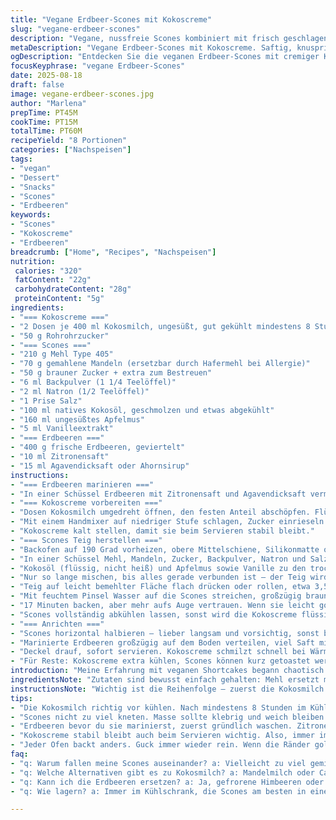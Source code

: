 ```yaml
---
title: "Vegane Erdbeer-Scones mit Kokoscreme"
slug: "vegane-erdbeer-scones"
description: "Vegane, nussfreie Scones kombiniert mit frisch geschlagener Kokoscreme und marinierten Erdbeeren. Mit Apfelmus und Kokosöl statt klassischer Butter und Ei. Schnell vorbereitet, mit Augenmerk auf Teigkonsistenz und Farbe beim Backen. Die Kokoscreme braucht Zeit zum Kaltstellen, ansonsten alles unkompliziert. Für alle, die fruchtige Desserts ohne Milchprodukte und Nüsse lieben. Die Erdbeeren bekommen dank Zitronensaft und Agavendicksaft mehr Tiefe. Die Scones sind saftig, leicht süß, mit crunchy Zuckerkruste. Für’s perfekte Ergebnis: auf Farbe und keine zu trockene Oberfläche achten – so geht’s nicht schief. Immer zuerst Kokosmilch kühlen, dann zum richtigen Zeitpunkt schlagen."
metaDescription: "Vegane Erdbeer-Scones mit Kokoscreme. Saftig, knusprig, perfekt für Früchte-Liebhaber. Schnelle Zubereitung und einfaches Rezept"
ogDescription: "Entdecken Sie die veganen Erdbeer-Scones mit cremiger Kokoscreme. Ideal für den Frühling, einfach und voller Geschmack."
focusKeyphrase: "vegane Erdbeer-Scones"
date: 2025-08-18
draft: false
image: vegane-erdbeer-scones.jpg
author: "Marlena"
prepTime: PT45M
cookTime: PT15M
totalTime: PT60M
recipeYield: "8 Portionen"
categories: ["Nachspeisen"]
tags:
- "vegan"
- "Dessert"
- "Snacks"
- "Scones"
- "Erdbeeren"
keywords:
- "Scones"
- "Kokoscreme"
- "Erdbeeren"
breadcrumb: ["Home", "Recipes", "Nachspeisen"]
nutrition: 
 calories: "320"
 fatContent: "22g"
 carbohydrateContent: "28g"
 proteinContent: "5g"
ingredients:
- "=== Kokoscreme ==="
- "2 Dosen je 400 ml Kokosmilch, ungesüßt, gut gekühlt mindestens 8 Stunden"
- "50 g Rohrohrzucker"
- "=== Scones ==="
- "210 g Mehl Type 405"
- "70 g gemahlene Mandeln (ersetzbar durch Hafermehl bei Allergie)"
- "50 g brauner Zucker + extra zum Bestreuen"
- "6 ml Backpulver (1 1/4 Teelöffel)"
- "2 ml Natron (1/2 Teelöffel)"
- "1 Prise Salz"
- "100 ml natives Kokosöl, geschmolzen und etwas abgekühlt"
- "160 ml ungesüßtes Apfelmus"
- "5 ml Vanilleextrakt"
- "=== Erdbeeren ==="
- "400 g frische Erdbeeren, geviertelt"
- "10 ml Zitronensaft"
- "15 ml Agavendicksaft oder Ahornsirup"
instructions:
- "=== Erdbeeren marinieren ==="
- "In einer Schüssel Erdbeeren mit Zitronensaft und Agavendicksaft vermengen. Kurz beiseitestellen. Der Saft hilft bei der Aromenentfaltung und hält die Beeren frisch, ohne zu matschig zu werden."
- "=== Kokoscreme vorbereiten ==="
- "Dosen Kokosmilch umgedreht öffnen, den festen Anteil abschöpfen. Flüssigkeit nicht wegwerfen, geht gut für Smoothies oder Currys."
- "Mit einem Handmixer auf niedriger Stufe schlagen, Zucker einrieseln lassen. Wenig später auf höchste Stufe steigern. Die Creme wird voluminös, fast wie Schlagsahne. Wenn sie flüssig bleibt, fehlt Kälte; noch mal kühlen."
- "Kokoscreme kalt stellen, damit sie beim Servieren stabil bleibt."
- "=== Scones Teig herstellen ==="
- "Backofen auf 190 Grad vorheizen, obere Mittelschiene, Silikonmatte oder Backpapier bereitlegen."
- "In einer Schüssel Mehl, Mandeln, Zucker, Backpulver, Natron und Salz gut vermischen. Wichtig für gleichmäßiges Backergebnis — Backtriebmittel selten direkt auf Öl geben."
- "Kokosöl (flüssig, nicht heiß) und Apfelmus sowie Vanille zu den trockenen Zutaten geben. Mit einem Holzlöffel oder Küchenmaschine langsam anmachen."
- "Nur so lange mischen, bis alles gerade verbunden ist – der Teig wird klebrig, weich, nicht fest. Überkneten macht trocken, diese Kombination lebt von Fett und Feuchtigkeit."
- "Teig auf leicht bemehlter Fläche flach drücken oder rollen, etwa 3,5 cm dick. In 8 gleich große Teile schneiden, zu Kugeln formen, leicht flachdrücken."
- "Mit feuchtem Pinsel Wasser auf die Scones streichen, großzügig braunen Zucker darüber streuen – sorgt für goldene, knusprige Kruste."
- "17 Minuten backen, aber mehr aufs Auge vertrauen. Wenn sie leicht goldbraun an den Rändern sind und fester werden, rausnehmen. Innen fluffig, außen texturiert."
- "Scones vollständig abkühlen lassen, sonst wird die Kokoscreme flüssig und die Erdbeeren matschig."
- "=== Anrichten ==="
- "Scones horizontal halbieren – lieber langsam und vorsichtig, sonst brechen sie."
- "Marinierte Erdbeeren großzügig auf dem Boden verteilen, viel Saft mitgeben. Darauf die geschlagene Kokoscreme setzen, nicht zu sparsam sein."
- "Deckel drauf, sofort servieren. Kokoscreme schmilzt schnell bei Wärme – Timing ist alles."
- "Für Reste: Kokoscreme extra kühlen, Scones können kurz getoastet werden, Erdbeeren separat lagern."
introduction: "Meine Erfahrung mit veganen Shortcakes begann chaotisch. Immer zu trocken oder zu labberig. Dann entdeckte ich die Kombination aus Apfelmus als Bindemittel und Kokosöl für Fett. Mandeln bringen Geschmack, aber ersetze ich sie gern durch Hafermehl bei Nussallergie. Die Kokoscreme ist mein Geheimnis. Nie unterschätzen, wie wichtig das Kühlen ist. Sonst nichts mit steif schlagen. Erdbeeren mariniere ich mit Zitrone und Agave; gibt Erdbeeraroma Schub, ohne zu süß. Der Teig braucht Augenmaß, nicht stur den Backofen-Timer. Farbe und Haptik zeigen mir, wann sie fertig sind. Nicht alle Scones sind gleich. Diese hier sind saftig, mit knuspriger Kruste und cremiger Füllung. Perfekt für den Frühling – oder wann immer frische Erdbeeren Saison haben."
ingredientsNote: "Zutaten sind bewusst einfach gehalten: Mehl ersetzt man durch Dinkelmehl, gemahlene Mandeln durch Hafermehl (Schmeckt nussiger und allergikerfreundlicher). Kokosmilch aus dem Kühlschrank ist das A und O – keine Ausnahmen. Kokosöl kann man auch durch ein mildes Pflanzenöl ersetzen, aber der Eigengeschmack fällt dann weg. Apfelmus macht die Scones feuchter ohne extra Zucker. Reiner Rohrzucker oder Kokosblütenzucker geht hier gut, für gesündere Varianten empfehle ich Kokosblütenzucker wegen niedrigem glykämischen Index. Vanilleextrakt oder Vanillemark sorgen für Aroma und runden den Geschmack ab. Erdbeeren mariniere ich mit Zitronensaft, das balanciert die Süße leichter aus. Wer keine frischen Erdbeeren hat, kann tiefgekühlte vorsichtig auftauen und überschüssige Flüssigkeit abgießen."
instructionsNote: "Wichtig ist die Reihenfolge – zuerst die Kokosmilch kühlen, sonst fließt die Creme nicht gut. Beim Sconesteig nie zu viel kneten, maximal solange bis alles gerade verbunden ist – zu viel Glutenentwicklung macht hart. Backpulver und Natron separat vermengen hilft zu besserem Trieb. Backzeit variiert stark mit Ofen – lieber öfter reinschauen. Die Scones sind fertig, wenn sie goldgelb mit leicht fester Oberfläche sind. Zum Schluss kommt das Zusammensetzen: Erdbeeren und Creme gleichmäßig verteilen, dann den Deckel dran. Die Creme darf nicht zu flüssig sein, sonst wird alles matschig. Falls die Creme zu weich wird, kurz zurück in den Kühlschrank. Keine Angst vor der Konsistenz vom Teig; er fühlt sich klebrig an, das gehört zu gute, feuchte Scones. Wer will, kann die Erdbeeren mit etwas frischer Minze oder geriebener Zitronenschale verfeinern – persönlicher Touch."
tips:
- "Die Kokosmilch richtig vor kühlen. Nach mindestens 8 Stunden im Kühlschrank die festere Schicht abnehmen. Die flüssige bleibt für Smoothies übrig. Klappt nicht, wenn die Milch nicht kalt ist. Achte beim Schlagen auf Konsistenz."
- "Scones nicht zu viel kneten. Masse sollte klebrig und weich bleiben. Wer zu lange knetet, zerstört die Struktur - das ist der Schlüssel zu feuchten Scones. Halte ein Auge auf die Teigfarbe - das ist wichtig. Zu goldig oder zu blass, nicht gut."
- "Erdbeeren bevor du sie marinierst, zuerst gründlich waschen. Zitronensaft balanciert die Süße und verstärkt den Erdbeergeschmack. Die Marinade macht die Früchte nicht matschig. Mit Judasbrot können Reste verwendet werden."
- "Kokoscreme stabil bleibt auch beim Servieren wichtig. Also, immer im Kühlschrank aufbewahren. Wenn sie zu weich wird, direkt zurück ins Kühlen. Ein guter Tipp: Mehr Zucker für die Kruste, gibt einen knackigen Biss."
- "Jeder Ofen backt anders. Guck immer wieder rein. Wenn die Ränder goldbraun sind und der Teig fest wird, sind die Scones fertig. Sollte etwas unförmig sein, kein Problem. Die Form ist nicht entscheidend. Immer Auge und Gefühl nutzen."
faq:
- "q: Warum fallen meine Scones auseinander? a: Vielleicht zu viel gemischt oder kaum geknetet. Sie müssen fest, aber noch weich sein. Achte auch auf richtige Backzeit."
- "q: Welche Alternativen gibt es zu Kokosmilch? a: Mandelmilch oder Cashew-Nuss-Milch sind Optionen. Aber den Geschmack ändern - also, für einfache Rezepte, bleib bei Kokos."
- "q: Kann ich die Erdbeeren ersetzen? a: Ja, gefrorene Himbeeren oder Blaubeeren passen auch, aber Flüssigkeit beachten. Immer abtropfen lassen, damit es nicht zu matschig wird."
- "q: Wie lagern? a: Immer im Kühlschrank, die Scones am besten in einer Papiertüte. Sie bleiben so frisch. Kokoscreme separat aufbewahren – sie hält sich gut."

---
```

